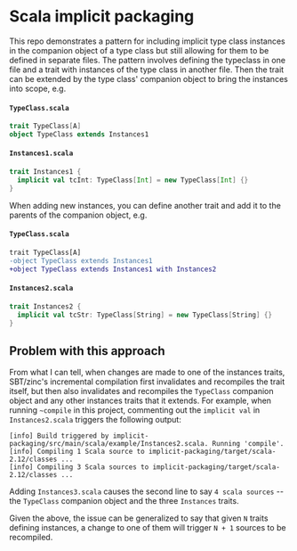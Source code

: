 # Scala implicit packaging

This repo demonstrates a pattern for including implicit type class instances in
the companion object of a type class but still allowing for them to be defined
in separate files. The pattern involves defining the typeclass in one file and a
trait with instances of the type class in another file. Then the trait can be
extended by the type class' companion object to bring the instances into scope,
e.g.

#### `TypeClass.scala`

```scala
trait TypeClass[A]
object TypeClass extends Instances1
```

#### `Instances1.scala`

```scala
trait Instances1 {
  implicit val tcInt: TypeClass[Int] = new TypeClass[Int] {}
}
```

When adding new instances, you can define another trait and add it to the
parents of the companion object, e.g.

#### `TypeClass.scala`

```diff
trait TypeClass[A]
-object TypeClass extends Instances1
+object TypeClass extends Instances1 with Instances2
```

#### `Instances2.scala`

```scala
trait Instances2 {
  implicit val tcStr: TypeClass[String] = new TypeClass[String] {}
}
```

## Problem with this approach

From what I can tell, when changes are made to one of the instances traits,
SBT/zinc's incremental compilation first invalidates and recompiles the trait
itself, but then also invalidates and recompiles the `TypeClass` companion
object and any other instances traits that it extends. For example, when running
`~compile` in this project, commenting out the `implicit val` in
`Instances2.scala` triggers the following output:

```
[info] Build triggered by implicit-packaging/src/main/scala/example/Instances2.scala. Running 'compile'.
[info] Compiling 1 Scala source to implicit-packaging/target/scala-2.12/classes ...
[info] Compiling 3 Scala sources to implicit-packaging/target/scala-2.12/classes ...
```

Adding `Instances3.scala` causes the second line to say `4 scala sources` --
the `TypeClass` companion object and the three `Instances` traits.

Given the above, the issue can be generalized to say that given `N` traits
defining instances, a change to one of them will trigger `N + 1` sources to be
recompiled.
